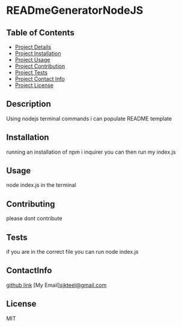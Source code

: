 # READmeGeneratorNodeJS
 
## Table of Contents
- [Project Details](#Description)
- [Project Installation](#Installation)
- [Project Usage](#Usage)
- [Project Contribution](#Contribution)
- [Project Tests](#Tests)
- [Project Contact Info](#ContactInfo)
- [Project License](#License)

## Description
Using nodejs terminal commands i can populate README template

## Installation
running an installation of npm i inquirer you can then run my index.js

## Usage
node index.js in the terminal

## Contributing
please dont contribute

## Tests 
if you are in the correct file you can run node index.js

## ContactInfo 
[github  link](https://github.com/Teelsam)
[My Email]sjkteel@gmail.com
          
## License
MIT